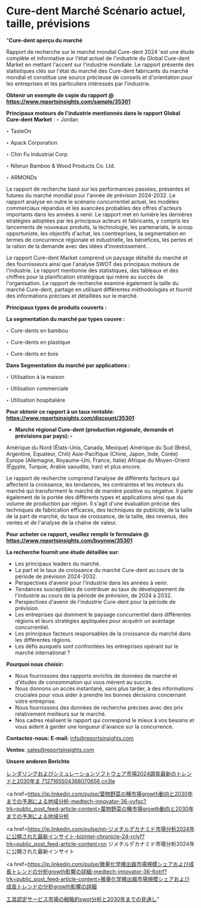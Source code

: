 # Cure-dent Marché Scénario actuel, taille, prévisions

"<strong>Cure-dent aperçu du marché</strong>

Rapport de recherche sur le marché mondial Cure-dent 2024 'est une étude complète et informative sur l'état actuel de l'industrie du Global Cure-dent Market en mettant l'accent sur l'industrie mondiale. Le rapport présente des statistiques clés sur l'état du marché des Cure-dent fabricants du marché mondial et constitue une source précieuse de conseils et d'orientation pour les entreprises et les particuliers intéressés par l'industrie.

<strong>Obtenir un exemple de copie du rapport @ <a href=https://www.reportsinsights.com/sample/35301>https://www.reportsinsights.com/sample/35301</a></strong>

<strong>Principaux moteurs de l'industrie mentionnés dans le rapport Global Cure-dent Market</strong> :
‣ Jordan

‣ TasteOn

‣ Apack Corporation

‣ Chin Fu Industrial Corp

‣ Nilerun Bamboo & Wood Products Co. Ltd.

‣ ARMONDs

Le rapport de recherche basé sur les performances passées, présentes et futures du marché mondial pour l'année de prévision 2024-2032. Le rapport analyse en outre le scénario concurrentiel actuel, les modèles commerciaux répandus et les avancées probables des offres d'acteurs importants dans les années à venir. Le rapport met en lumière les dernières stratégies adoptées par les principaux acteurs et fabricants, y compris les lancements de nouveaux produits, la technologie, les partenariats, le scoop opportuniste, les objectifs d'achat, les coentreprises, la segmentation en termes de concurrence régionale et industrielle, les bénéfices, les pertes et la ration de la demande avec des idées d'investissement. .

Le rapport Cure-dent Market comprend un paysage détaillé du marché et des fournisseurs ainsi que l'analyse SWOT des principaux moteurs de l'industrie. Le rapport mentionne des statistiques, des tableaux et des chiffres pour la planification stratégique qui mène au succès de l'organisation. Le rapport de recherche examine également la taille du marché Cure-dent, partage en utilisant différentes méthodologies et fournit des informations précises et détaillées sur le marché.

<strong>Principaux types de produits couverts :</strong>

<strong>La segmentation du marché par types couvre :</strong>

‣ Cure-dents en bambou

‣ Cure-dents en plastique

‣ Cure-dents en bois

<strong>Dans Segmentation du marché par applications :</strong>

‣ Utilisation à la maison

‣ Utilisation commerciale

‣ Utilisation hospitalière

<strong>Pour obtenir ce rapport à un taux rentable: <a href=https://www.reportsinsights.com/discount/35301>https://www.reportsinsights.com/discount/35301</a></strong>
<ul>
  <li><strong>Marché régional Cure-dent (production régionale, demande et prévisions par pays): -</strong></li>
</ul>
Amérique du Nord (États-Unis, Canada, Mexique)
Amérique du Sud (Brésil, Argentine, Equateur, Chili)
Asie-Pacifique (Chine, Japon, Inde, Corée)
Europe (Allemagne, Royaume-Uni, France, Italie)
Afrique du Moyen-Orient (Égypte, Turquie, Arabie saoudite, Iran) et plus encore.

Le rapport de recherche comprend l’analyse de différents facteurs qui affectent la croissance, les tendances, les contraintes et les moteurs du marché qui transforment le marché de manière positive ou négative. Il parle également de la portée des différents types et applications ainsi que du volume de production par région. Il s'agit d'une évaluation précise des techniques de fabrication efficaces, des techniques de publicité, de la taille de la part de marché, du taux de croissance, de la taille, des revenus, des ventes et de l'analyse de la chaîne de valeur.

<strong>Pour acheter ce rapport, veuillez remplir le formulaire @   <a href=https://www.reportsinsights.com/buynow/35301>https://www.reportsinsights.com/buynow/35301</a></strong>

<strong>La recherche fournit une étude détaillée sur:</strong>
<ul>
  <li>Les principaux leaders du marché.</li>
  <li>La part et le taux de croissance du marché Cure-dent au cours de la période de prévision 2024-2032.</li>
  <li>Perspectives d'avenir pour l'industrie dans les années à venir.</li>
  <li>Tendances susceptibles de contribuer au taux de développement de l'industrie au cours de la période de prévision, de 2024 à 2032.</li>
  <li>Perspectives d'avenir de l'industrie Cure-dent pour la période de prévision.</li>
  <li>Les entreprises qui dominent le paysage concurrentiel dans différentes régions et leurs stratégies appliquées pour acquérir un avantage concurrentiel.</li>
  <li>Les principaux facteurs responsables de la croissance du marché dans les différentes régions.</li>
  <li>Les défis auxquels sont confrontées les entreprises opérant sur le marché international ?</li>
</ul>
<strong>Pourquoi nous choisir:</strong>
<ul>
  <li>Nous fournissons des rapports enrichis de données de marché et d'études de consommation qui vous mènent au succès.</li>
  <li>Nous donnons un accès instantané, sans plus tarder, à des informations cruciales pour vous aider à prendre les bonnes décisions concernant votre entreprise.</li>
  <li>Nous fournissons des données de recherche précises avec des prix relativement meilleurs sur le marché.</li>
  <li>Nos cadres réalisent le rapport qui correspond le mieux à vos besoins et vous aident à garder une longueur d'avance sur la concurrence.</li>
</ul>
<strong>Contactez-nous:
</strong><strong>E-mail:</strong> <a href=mailto:info@reportsinsights.com>info@reportsinsights.com</a>

<strong>Ventes</strong>: <a href=mailto:sales@reportsinsights.com>sales@reportsinsights.com</a>

<strong>Unsere anderen Berichte</strong>

<a href=https://www.linkedin.com/pulse/レンダリングおよびシミュレーションソフトウェア市場2024調査最新のトレンドと2030年ま-7127165504368070656-cn3le/>レンダリングおよびシミュレーションソフトウェア市場2024調査最新のトレンドと2030年ま 7127165504368070656 cn3le</a>

<a href=https://jp.linkedin.com/pulse/葉物野菜の種市場growth動向と2030年までの予測による地域分析-medtech-innovator-36-vvfgc?trk=public_post_feed-article-content>葉物野菜の種市場growth動向と2030年までの予測による地域分析</a>

<a href=https://jp.linkedin.com/pulse/nn-ジメチルデカナミド市場分析2024年に公開された最新インサイト-bizintel-chronicle-24-rclyf?trk=public_post_feed-article-content>nn ジメチルデカナミド市場分析2024年に公開された最新インサイト</a>

<a href=https://jp.linkedin.com/pulse/微量化学検出器市場規模シェアおよび成長トレンドの分析growth影響の詳細-medtech-innovator-36-6otrf?trk=public_post_feed-article-content>微量化学検出器市場規模シェアおよび成長トレンドの分析growth影響の詳細</a>

<a href=https://www.linkedin.com/pulse/工具認定サービス市場の戦略的swot分析と2030年までの見通し-reportsinsights-pvt-ltd-gwk0f/>工具認定サービス市場の戦略的swot分析と2030年までの見通し</a>"
